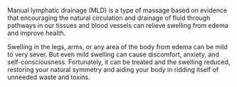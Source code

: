 <!-- 
Page content for MLD
 -->

Manual lymphatic drainage (MLD) is a type of massage based on evidence that encouraging the natural circulation and drainage of fluid through pathways in our tissues and blood vessels can relieve swelling from edema and improve health.

Swelling in the legs, arms, or any area of the body from edema can be mild to very sever. But even mild swelling can cause discomfort, anxiety, and self-consciousness. Fortunately, it can be treated and the swelling reduced, restoring your natural symmetry and aiding your body in ridding itself of unneeded waste and toxins.